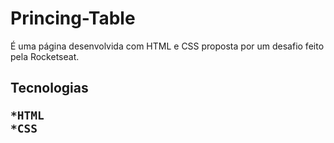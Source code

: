 <h1>Princing-Table</h1>
  É uma página desenvolvida com HTML e CSS proposta por um desafio feito pela Rocketseat.
  
  <h2>Tecnologias</2>
  
    *HTML
    *CSS
